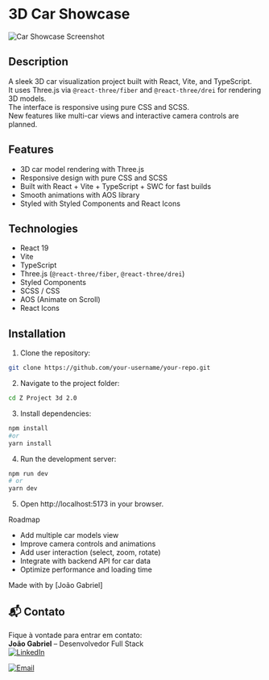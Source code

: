 # 3D Car Showcase


![Car Showcase Screenshot](screenshotProject/homePage.png)

## Description

A sleek 3D car visualization project built with React, Vite, and TypeScript.  
It uses Three.js via `@react-three/fiber` and `@react-three/drei` for rendering 3D models.  
The interface is responsive using pure CSS and SCSS.  
New features like multi-car views and interactive camera controls are planned.

## Features

- 3D car model rendering with Three.js  
- Responsive design with pure CSS and SCSS  
- Built with React + Vite + TypeScript + SWC for fast builds  
- Smooth animations with AOS library  
- Styled with Styled Components and React Icons  

## Technologies

- React 19  
- Vite  
- TypeScript  
- Three.js (`@react-three/fiber`, `@react-three/drei`)  
- Styled Components  
- SCSS / CSS  
- AOS (Animate on Scroll)  
- React Icons  

## Installation

1. Clone the repository:  
```bash
git clone https://github.com/your-username/your-repo.git
```

2. Navigate to the project folder:
```bash
cd Z Project 3d 2.0
```

3. Install dependencies:
```bash
npm install
#or
yarn install
```

4. Run the development server:
```bash
npm run dev
# or
yarn dev
```

5. Open http://localhost:5173 in your browser.

Roadmap
- Add multiple car models view
- Improve camera controls and animations
- Add user interaction (select, zoom, rotate)
- Integrate with backend API for car data
- Optimize performance and loading time

Made with by [João Gabriel]

## 📬 Contato

Fique à vontade para entrar em contato:  
**João Gabriel** – Desenvolvedor Full Stack  
[![LinkedIn](https://img.shields.io/badge/LinkedIn-0A66C2?style=for-the-badge&logo=linkedin&logoColor=white)](https://www.linkedin.com/in/jo%C3%A3o-gabriel-s-b22407365/) 

[![Email](https://img.shields.io/badge/Email-D14836?style=for-the-badge&logo=gmail&logoColor=white)](mailto:joaogabriell.ssm@gmail.com?subject=Contato%20via%20GitHub&body=Olá%20João,%20vi%20seu%20projeto%20no%20GitHub%20e%20gostaria%20de%20falar%20com%20você.)


